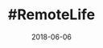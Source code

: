 ---
conference: Nebraska.Code()
location: Lincoln, Nebraska
title: "&#35;RemoteLife"
date: 2018-06-06
image: /images/2018-nebraska-code-eval.png
---